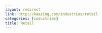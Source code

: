 ```yaml
---
layout: redirect
link: http://kaazing.com/industries/retail
categories: [industries]
title: Retail
---
```

